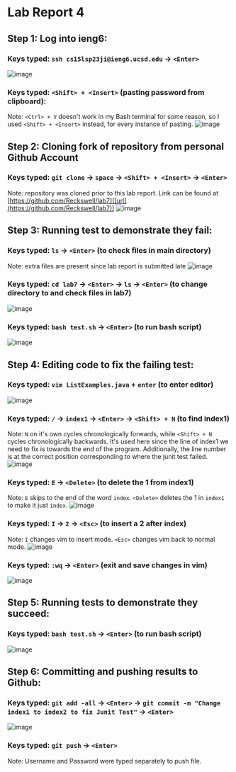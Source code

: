 # Lab Report 4

## Step 1: Log into ieng6:

### Keys typed: `ssh cs15lsp23ji@ieng6.ucsd.edu` -> `<Enter>`
![image](https://github.com/Reckswell/cse-15L-lab-report-4/assets/73510375/2a041ace-2518-4de0-983a-341b9221cf0d)

### Keys typed: `<Shift> + <Insert>` (pasting password from clipboard):
Note: `<Ctrl> + V` doesn't work in my Bash terminal for some reason, so I used `<Shift> + <Insert>` instead, for every instance of pasting.
![image](https://github.com/Reckswell/cse-15L-lab-report-4/assets/73510375/90e3c38e-0edb-4d46-8913-05370d51006c)

## Step 2: Cloning fork of repository from personal Github Account

### Keys typed: `git clone` -> `space` -> `<Shift> + <Insert>` -> `<Enter>`
Note: repository was cloned prior to this lab report. Link can be found at [https://github.com/Reckswell/lab7]([url](https://github.com/Reckswell/lab7))
![image](https://github.com/Reckswell/cse-15L-lab-report-4/assets/73510375/bc4b5cb3-4d08-49d0-97b9-a98c554fb11c)

## Step 3: Running test to demonstrate they fail:

### Keys typed: `ls` -> `<Enter>` (to check files in main directory)
Note: extra files are present since lab report is submitted late
![image](https://github.com/Reckswell/cse-15L-lab-report-4/assets/73510375/5de3b9b5-ca63-4a71-9425-86bb99aaa22c)

### Keys typed: `cd lab7` -> `<Enter>` -> `ls` -> `<Enter>` (to change directory to and check files in lab7)
![image](https://github.com/Reckswell/cse-15L-lab-report-4/assets/73510375/4ee3d6d5-069e-426a-b675-5fa638081ac7)

### Keys typed: `bash test.sh` -> `<Enter>` (to run bash script)
![image](https://github.com/Reckswell/cse-15L-lab-report-4/assets/73510375/1e4a73d4-bb9f-4c3f-836e-578f9ff63dfe)

## Step 4: Editing code to fix the failing test:

### Keys typed: `vim ListExamples.java` + `enter` (to enter editor)
![image](https://github.com/Reckswell/cse-15L-lab-report-4/assets/73510375/3b896a1d-39d0-4ff6-910a-d6d2e82f447b)

### Keys typed: `/` -> `index1` -> `<Enter>` -> `<Shift> + N` (to find index1)
Note: `N` on it's own cycles chronologically forwards, while `<Shift> + N` cycles chronologically backwards. It's used here since the line of index1 we need to fix is towards the end of the program. Additionally, the line number is at the correct position corresponding to where the junit test failed.
![image](https://github.com/Reckswell/cse-15L-lab-report-4/assets/73510375/363aa9fc-d7b6-478e-bd9e-5ed9e9e95a0a)

### Keys typed: `E` -> `<Delete>` (to delete the 1 from index1)
Note: `E` skips to the end of the word `index`. `<Delete>` deletes the 1 in `index1` to make it just `index`.
![image](https://github.com/Reckswell/cse-15L-lab-report-4/assets/73510375/29dd9fcc-11b2-401a-91ab-ea9ec9d4259f)

### Keys typed: `I` -> `2` -> `<Esc>` (to insert a 2 after index)
Note: `I` changes vim to insert mode. `<Esc>` changes vim back to normal mode.
![image](https://github.com/Reckswell/cse-15L-lab-report-4/assets/73510375/02393829-71dc-405b-bdb6-f7ec5b9f9a5e)

### Keys typed: `:wq` -> `<Enter>` (exit and save changes in vim)
![image](https://github.com/Reckswell/cse-15L-lab-report-4/assets/73510375/c7c52ad1-3680-4278-870f-2a497051b604)

## Step 5: Running tests to demonstrate they succeed:

### Keys typed: `bash test.sh` -> `<Enter>` (to run bash script)
![image](https://github.com/Reckswell/cse-15L-lab-report-4/assets/73510375/0ea5e0ff-c019-420a-937a-6be9461ca53c)

## Step 6: Committing and pushing results to Github:

### Keys typed: `git add -all` -> `<Enter>` -> `git commit -m "Change index1 to index2 to fix Junit Test"` -> `<Enter>`
![image](https://github.com/Reckswell/cse-15L-lab-report-4/assets/73510375/20ae9ef5-1bd5-4ec4-be71-4271357e2ad3)

### Keys typed: `git push` -> `<Enter>`
Note: Username and Password were typed separately to push file.
